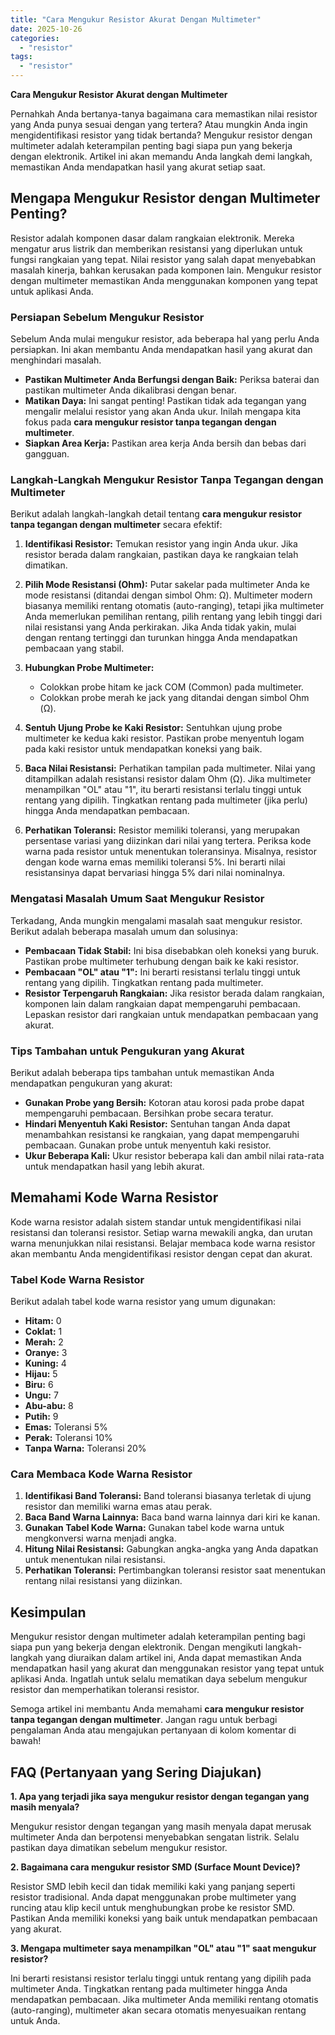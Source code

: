 ```yaml
---
title: "Cara Mengukur Resistor Akurat Dengan Multimeter"
date: 2025-10-26
categories: 
  - "resistor"
tags: 
  - "resistor"
---
```


**Cara Mengukur Resistor Akurat dengan Multimeter**

Pernahkah Anda bertanya-tanya bagaimana cara memastikan nilai resistor yang Anda punya sesuai dengan yang tertera? Atau mungkin Anda ingin mengidentifikasi resistor yang tidak bertanda? Mengukur resistor dengan multimeter adalah keterampilan penting bagi siapa pun yang bekerja dengan elektronik. Artikel ini akan memandu Anda langkah demi langkah, memastikan Anda mendapatkan hasil yang akurat setiap saat.

## Mengapa Mengukur Resistor dengan Multimeter Penting?

Resistor adalah komponen dasar dalam rangkaian elektronik. Mereka mengatur arus listrik dan memberikan resistansi yang diperlukan untuk fungsi rangkaian yang tepat. Nilai resistor yang salah dapat menyebabkan masalah kinerja, bahkan kerusakan pada komponen lain. Mengukur resistor dengan multimeter memastikan Anda menggunakan komponen yang tepat untuk aplikasi Anda.

### Persiapan Sebelum Mengukur Resistor

Sebelum Anda mulai mengukur resistor, ada beberapa hal yang perlu Anda persiapkan. Ini akan membantu Anda mendapatkan hasil yang akurat dan menghindari masalah.

- **Pastikan Multimeter Anda Berfungsi dengan Baik:** Periksa baterai dan pastikan multimeter Anda dikalibrasi dengan benar.
- **Matikan Daya:** Ini sangat penting! Pastikan tidak ada tegangan yang mengalir melalui resistor yang akan Anda ukur. Inilah mengapa kita fokus pada **cara mengukur resistor tanpa tegangan dengan multimeter**.
- **Siapkan Area Kerja:** Pastikan area kerja Anda bersih dan bebas dari gangguan.

### Langkah-Langkah Mengukur Resistor Tanpa Tegangan dengan Multimeter

Berikut adalah langkah-langkah detail tentang **cara mengukur resistor tanpa tegangan dengan multimeter** secara efektif:

1. **Identifikasi Resistor:** Temukan resistor yang ingin Anda ukur. Jika resistor berada dalam rangkaian, pastikan daya ke rangkaian telah dimatikan.
    
2. **Pilih Mode Resistansi (Ohm):** Putar sakelar pada multimeter Anda ke mode resistansi (ditandai dengan simbol Ohm: Ω). Multimeter modern biasanya memiliki rentang otomatis (auto-ranging), tetapi jika multimeter Anda memerlukan pemilihan rentang, pilih rentang yang lebih tinggi dari nilai resistansi yang Anda perkirakan. Jika Anda tidak yakin, mulai dengan rentang tertinggi dan turunkan hingga Anda mendapatkan pembacaan yang stabil.
    
3. **Hubungkan Probe Multimeter:**
    
    - Colokkan probe hitam ke jack COM (Common) pada multimeter.
    - Colokkan probe merah ke jack yang ditandai dengan simbol Ohm (Ω).
4. **Sentuh Ujung Probe ke Kaki Resistor:** Sentuhkan ujung probe multimeter ke kedua kaki resistor. Pastikan probe menyentuh logam pada kaki resistor untuk mendapatkan koneksi yang baik.
    
5. **Baca Nilai Resistansi:** Perhatikan tampilan pada multimeter. Nilai yang ditampilkan adalah resistansi resistor dalam Ohm (Ω). Jika multimeter menampilkan "OL" atau "1", itu berarti resistansi terlalu tinggi untuk rentang yang dipilih. Tingkatkan rentang pada multimeter (jika perlu) hingga Anda mendapatkan pembacaan.
    
6. **Perhatikan Toleransi:** Resistor memiliki toleransi, yang merupakan persentase variasi yang diizinkan dari nilai yang tertera. Periksa kode warna pada resistor untuk menentukan toleransinya. Misalnya, resistor dengan kode warna emas memiliki toleransi 5%. Ini berarti nilai resistansinya dapat bervariasi hingga 5% dari nilai nominalnya.
    

### Mengatasi Masalah Umum Saat Mengukur Resistor

Terkadang, Anda mungkin mengalami masalah saat mengukur resistor. Berikut adalah beberapa masalah umum dan solusinya:

- **Pembacaan Tidak Stabil:** Ini bisa disebabkan oleh koneksi yang buruk. Pastikan probe multimeter terhubung dengan baik ke kaki resistor.
- **Pembacaan "OL" atau "1":** Ini berarti resistansi terlalu tinggi untuk rentang yang dipilih. Tingkatkan rentang pada multimeter.
- **Resistor Terpengaruh Rangkaian:** Jika resistor berada dalam rangkaian, komponen lain dalam rangkaian dapat mempengaruhi pembacaan. Lepaskan resistor dari rangkaian untuk mendapatkan pembacaan yang akurat.

### Tips Tambahan untuk Pengukuran yang Akurat

Berikut adalah beberapa tips tambahan untuk memastikan Anda mendapatkan pengukuran yang akurat:

- **Gunakan Probe yang Bersih:** Kotoran atau korosi pada probe dapat mempengaruhi pembacaan. Bersihkan probe secara teratur.
- **Hindari Menyentuh Kaki Resistor:** Sentuhan tangan Anda dapat menambahkan resistansi ke rangkaian, yang dapat mempengaruhi pembacaan. Gunakan probe untuk menyentuh kaki resistor.
- **Ukur Beberapa Kali:** Ukur resistor beberapa kali dan ambil nilai rata-rata untuk mendapatkan hasil yang lebih akurat.

## Memahami Kode Warna Resistor

Kode warna resistor adalah sistem standar untuk mengidentifikasi nilai resistansi dan toleransi resistor. Setiap warna mewakili angka, dan urutan warna menunjukkan nilai resistansi. Belajar membaca kode warna resistor akan membantu Anda mengidentifikasi resistor dengan cepat dan akurat.

### Tabel Kode Warna Resistor

Berikut adalah tabel kode warna resistor yang umum digunakan:

- **Hitam:** 0
- **Coklat:** 1
- **Merah:** 2
- **Oranye:** 3
- **Kuning:** 4
- **Hijau:** 5
- **Biru:** 6
- **Ungu:** 7
- **Abu-abu:** 8
- **Putih:** 9
- **Emas:** Toleransi 5%
- **Perak:** Toleransi 10%
- **Tanpa Warna:** Toleransi 20%

### Cara Membaca Kode Warna Resistor

1. **Identifikasi Band Toleransi:** Band toleransi biasanya terletak di ujung resistor dan memiliki warna emas atau perak.
2. **Baca Band Warna Lainnya:** Baca band warna lainnya dari kiri ke kanan.
3. **Gunakan Tabel Kode Warna:** Gunakan tabel kode warna untuk mengkonversi warna menjadi angka.
4. **Hitung Nilai Resistansi:** Gabungkan angka-angka yang Anda dapatkan untuk menentukan nilai resistansi.
5. **Perhatikan Toleransi:** Pertimbangkan toleransi resistor saat menentukan rentang nilai resistansi yang diizinkan.

## Kesimpulan

Mengukur resistor dengan multimeter adalah keterampilan penting bagi siapa pun yang bekerja dengan elektronik. Dengan mengikuti langkah-langkah yang diuraikan dalam artikel ini, Anda dapat memastikan Anda mendapatkan hasil yang akurat dan menggunakan resistor yang tepat untuk aplikasi Anda. Ingatlah untuk selalu mematikan daya sebelum mengukur resistor dan memperhatikan toleransi resistor.

Semoga artikel ini membantu Anda memahami **cara mengukur resistor tanpa tegangan dengan multimeter**. Jangan ragu untuk berbagi pengalaman Anda atau mengajukan pertanyaan di kolom komentar di bawah!

## FAQ (Pertanyaan yang Sering Diajukan)

**1\. Apa yang terjadi jika saya mengukur resistor dengan tegangan yang masih menyala?**

Mengukur resistor dengan tegangan yang masih menyala dapat merusak multimeter Anda dan berpotensi menyebabkan sengatan listrik. Selalu pastikan daya dimatikan sebelum mengukur resistor.

**2\. Bagaimana cara mengukur resistor SMD (Surface Mount Device)?**

Resistor SMD lebih kecil dan tidak memiliki kaki yang panjang seperti resistor tradisional. Anda dapat menggunakan probe multimeter yang runcing atau klip kecil untuk menghubungkan probe ke resistor SMD. Pastikan Anda memiliki koneksi yang baik untuk mendapatkan pembacaan yang akurat.

**3\. Mengapa multimeter saya menampilkan "OL" atau "1" saat mengukur resistor?**

Ini berarti resistansi resistor terlalu tinggi untuk rentang yang dipilih pada multimeter Anda. Tingkatkan rentang pada multimeter hingga Anda mendapatkan pembacaan. Jika multimeter Anda memiliki rentang otomatis (auto-ranging), multimeter akan secara otomatis menyesuaikan rentang untuk Anda.
